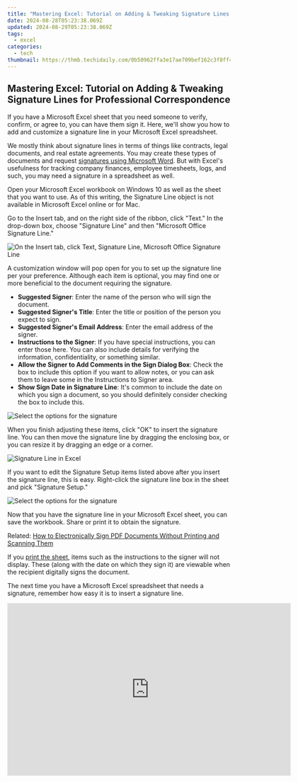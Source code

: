 ```yaml
---
title: "Mastering Excel: Tutorial on Adding & Tweaking Signature Lines for Professional Correspondence"
date: 2024-08-28T05:23:38.069Z
updated: 2024-08-29T05:23:38.069Z
tags:
  - excel
categories:
  - tech
thumbnail: https://thmb.techidaily.com/0b50962ffa3e17ae709bef162c3f8ff4d960cae116eaf3e790989364bc8da0ce.jpg
---
```


## Mastering Excel: Tutorial on Adding & Tweaking Signature Lines for Professional Correspondence

If you have a Microsoft Excel sheet that you need someone to verify, confirm, or agree to, you can have them sign it. Here, we'll show you how to add and customize a signature line in your Microsoft Excel spreadsheet.

 We mostly think about signature lines in terms of things like contracts, legal documents, and real estate agreements. You may create these types of documents and request [signatures using Microsoft Word](https://extra-hints.techidaily.com/2024-approved-charting-the-course-to-cash-how-much-does-pewdopeep-make/). But with Excel's usefulness for tracking company finances, employee timesheets, logs, and such, you may need a signature in a spreadsheet as well.

 Open your Microsoft Excel workbook on Windows 10 as well as the sheet that you want to use. As of this writing, the Signature Line object is not available in Microsoft Excel online or for Mac.

 Go to the Insert tab, and on the right side of the ribbon, click "Text." In the drop-down box, choose "Signature Line" and then "Microsoft Office Signature Line."

![On the Insert tab, click Text, Signature Line, Microsoft Office Signature Line](https://static1.howtogeekimages.com/wordpress/wp-content/uploads/2021/03/AddMSOfficeSignatureLineExcel.png) 

 A customization window will pop open for you to set up the signature line per your preference. Although each item is optional, you may find one or more beneficial to the document requiring the signature.

* **Suggested Signer**: Enter the name of the person who will sign the document.
* **Suggested Signer's Title**: Enter the title or position of the person you expect to sign.
* **Suggested Signer's Email Address**: Enter the email address of the signer.
* **Instructions to the Signer**: If you have special instructions, you can enter those here. You can also include details for verifying the information, confidentiality, or something similar.
* **Allow the Signer to Add Comments in the Sign Dialog Box**: Check the box to include this option if you want to allow notes, or you can ask them to leave some in the Instructions to Signer area.
* **Show Sign Date in Signature Line**: It's common to include the date on which you sign a document, so you should definitely consider checking the box to include this.

![Select the options for the signature](https://static1.howtogeekimages.com/wordpress/wp-content/uploads/2021/03/SignatureLineSetupExcel.png) 

 When you finish adjusting these items, click "OK" to insert the signature line. You can then move the signature line by dragging the enclosing box, or you can resize it by dragging an edge or a corner.

![Signature Line in Excel](https://static1.howtogeekimages.com/wordpress/wp-content/uploads/2021/03/SignatureLineExcel.png) 

 If you want to edit the Signature Setup items listed above after you insert the signature line, this is easy. Right-click the signature line box in the sheet and pick "Signature Setup."

![Select the options for the signature](https://static1.howtogeekimages.com/wordpress/wp-content/uploads/2021/03/SignatureLineSetupExcel.png) 

 Now that you have the signature line in your Microsoft Excel sheet, you can save the workbook. Share or print it to obtain the signature.

Related: [How to Electronically Sign PDF Documents Without Printing and Scanning Them](https://android-location-track.techidaily.com/how-do-i-stop-someone-from-tracking-my-realme-narzo-n53-drfone-by-drfone-virtual-android/) 

 If you [print the sheet](https://some-guidance.techidaily.com/updated-tuning-into-emotion-background-melodies-in-film/), items such as the instructions to the signer will not display. These (along with the date on which they sign it) are viewable when the recipient digitally signs the document.

 The next time you have a Microsoft Excel spreadsheet that needs a signature, remember how easy it is to insert a signature line.

<ins class="adsbygoogle"
     style="display:block"
     data-ad-format="autorelaxed"
     data-ad-client="ca-pub-7571918770474297"
     data-ad-slot="1223367746"></ins>



<ins class="adsbygoogle"
     style="display:block"
     data-ad-client="ca-pub-7571918770474297"
     data-ad-slot="8358498916"
     data-ad-format="auto"
     data-full-width-responsive="true"></ins>



<!-- affiliate ads begin -->
<a href="https://secure.2checkout.com/order/checkout.php?PRODS=2337838&QTY=1&AFFILIATE=108875&CART=1"><iframe width="640" height="390" src="https://www.youtube.com/embed/rzZwphIv4RM" title="APFill - Ink and Toner Coverage Calculator" frameborder="0" allow="accelerometer; autoplay; clipboard-write; encrypted-media; gyroscope; picture-in-picture; web-share" referrerpolicy="strict-origin-when-cross-origin" allowfullscreen></iframe></a>
<!-- affiliate ads end -->
